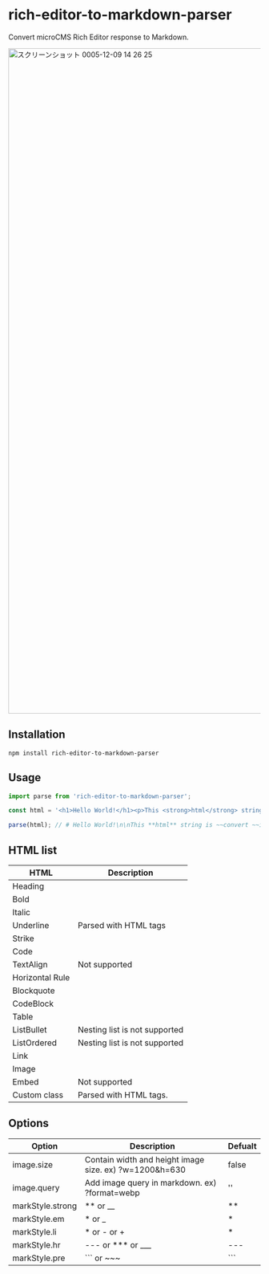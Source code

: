 # rich-editor-to-markdown-parser

Convert microCMS Rich Editor response to Markdown.

<img width="1326" alt="スクリーンショット 0005-12-09 14 26 25" src="https://github.com/hiro08gh/rich-editor-to-markdown-parser/assets/39504660/68c9397f-1c80-45fa-97be-ca3fdc1e46ef">

## Installation

```
npm install rich-editor-to-markdown-parser
```

## Usage

```js
import parse from 'rich-editor-to-markdown-parser';

const html = '<h1>Hello World!</h1><p>This <strong>html</strong> string is <s>convert</s>into <a href="https://exampe.com">markdown.</a></p>'

parse(html); // # Hello World!\n\nThis **html** string is ~~convert ~~into [markdown.](https://exampe.com)
```

## HTML list

| HTML | Description |
| --- | --- |
| Heading |  |
| Bold |  |
| Italic |  |
| Underline | Parsed with HTML tags |
| Strike |  |
| Code |  |
| TextAlign | Not supported |
| Horizontal Rule |  |
| Blockquote |  |
| CodeBlock |  |
| Table |  |
| ListBullet | Nesting list is not supported |
| ListOrdered | Nesting list is not supported |
| Link |  |
| Image |  |
| Embed | Not supported |
| Custom class | Parsed with HTML tags. <span class='class'></span> |

## Options

| Option | Description | Defualt |
| --- | --- | --- |
| image.size | Contain width and height image size. ex) ?w=1200&h=630 | false|
| image.query | Add image query in markdown. ex) ?format=webp | '' |
| markStyle.strong | ** or __ | ** |
| markStyle.em | *  or _ | * |
| markStyle.li | * or - or + | * |
| markStyle.hr | --- or *** or ___ | --- |
| markStyle.pre | ``` or ~~~ | ``` |
